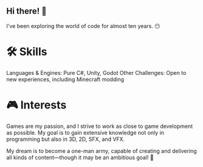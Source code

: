 ## Hi there! 👋
I've been exploring the world of code for almost ten years. 😶

# 🛠️ Skills
Languages & Engines: Pure C#, Unity, Godot
Other Challenges: Open to new experiences, including Minecraft modding
# 🎮 Interests
Games are my passion, and I strive to work as close to game development as possible. My goal is to gain extensive knowledge not only in programming but also in 3D, 2D, SFX, and VFX.

My dream is to become a one-man army, capable of creating and delivering all kinds of content—though it may be an ambitious goal! 🚀
<!--
**litaff/litaff** is a ✨ _special_ ✨ repository because its `README.md` (this file) appears on your GitHub profile.

Here are some ideas to get you started:

- 🔭 I’m currently working on ...
- 🌱 I’m currently learning ...
- 👯 I’m looking to collaborate on ...
- 🤔 I’m looking for help with ...
- 💬 Ask me about ...
- 📫 How to reach me: ...
- 😄 Pronouns: ...
- ⚡ Fun fact: ...
-->
